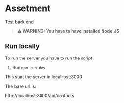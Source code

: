 # Assetment 
Test back end
> **⚠ WARNING: You have to have installed Node.JS**  


## Run locally
To run the server you have to run the script
1. Run `npm run dev`

This start the server in localhost:3000

The base url is:

http://localhost:3000/api/contacts


